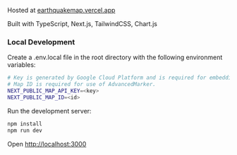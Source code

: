 Hosted at [earthquakemap.vercel.app](earthquakemap.vercel.app)

Built with TypeScript, Next.js, TailwindCSS, Chart.js

### Local Development

Create a .env.local file in the root directory with the following environment variables:

```bash
# Key is generated by Google Cloud Platform and is required for embedding the map.
# Map ID is required for use of AdvancedMarker.
NEXT_PUBLIC_MAP_API_KEY=<key>
NEXT_PUBLIC_MAP_ID=<id>
```

Run the development server:

```bash
npm install
npm run dev
```

Open [http://localhost:3000](http://localhost:3000)

